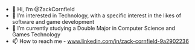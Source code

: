 - 👋 Hi, I’m @ZackCornfield
- 👀 I’m interested in Technology, with a specific interest in the likes of software and game development
- 🌱 I’m currently studying a Double Major in Computer Science and Games Technology 
- 📫 How to reach me - www.linkedin.com/in/zack-cornfield-9a2902236 

<!---
ZackCornfield/ZackCornfield is a ✨ special ✨ repository because its `README.md` (this file) appears on your GitHub profile.
You can click the Preview link to take a look at your changes.
--->
